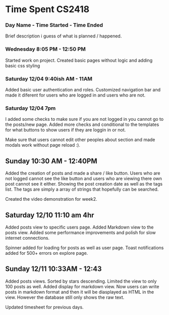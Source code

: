 # Time Spent CS2418

### Day Name - Time Started - Time Ended
Brief description i guess of what is planned / happened.


### Wednesday  8:05 PM - 12:50  PM
Started work on project. Created basic pages without logic and adding basic css styling


### Saturday 12/04  9:40ish AM - 11AM
Added basic user authentication and roles. Customized navigation bar and made it diferent for users who are logged in and users who are not.

### Saturday 12/04  7pm
I added some checks to make sure if you are not logged in you cannot go to the posts/new page. Added more checks and conditional to the templates for what buttons to show users if they are loggin in or not.

Make sure that users cannot edit other peoples about section and made modals work without page reload :).

## Sunday 10:30 AM - 12:40PM 
Added the creation of posts and made a share / like button. Users who are not logged cannot see the like button and users who are viewing there own post cannot see it either. Showing the post creation date as well as the tags list. The tags are simply a array of strings that hopefully can be searched.

Created the video demonstration for week2.


## Saturday 12/10 11:10 am 4hr

Added posts view to specific users page. Added Markdown view to the posts view. Added some performance improvements and polish for slow internet connections.

Spinner added for loading for posts as well as user page. Toast notifications added for 500+ errors on explore page.

## Sunday 12/11 10:33AM - 12:43

Added posts views. Sorted by stars descending. Limited the view to only 100 posts as well. Added display for markdown view. Now users can write posts in markdown format and then it will be diasplayed as HTML in the view. However the database still only shows the raw text.

Updated timesheet for previous days.